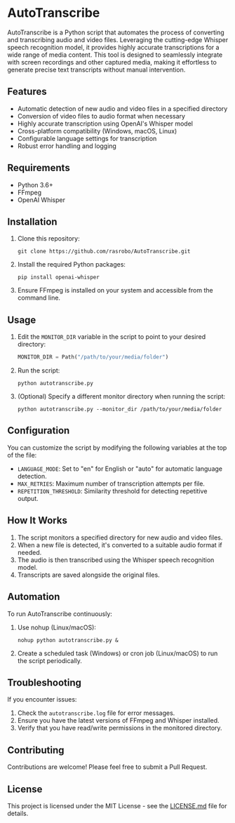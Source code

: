 # AutoTranscribe

AutoTranscribe is a Python script that automates the process of converting and transcribing audio and video files. Leveraging the cutting-edge Whisper speech recognition model, it provides highly accurate transcriptions for a wide range of media content. This tool is designed to seamlessly integrate with screen recordings and other captured media, making it effortless to generate precise text transcripts without manual intervention.

## Features

- Automatic detection of new audio and video files in a specified directory
- Conversion of video files to audio format when necessary
- Highly accurate transcription using OpenAI's Whisper model
- Cross-platform compatibility (Windows, macOS, Linux)
- Configurable language settings for transcription
- Robust error handling and logging

## Requirements

- Python 3.6+
- FFmpeg
- OpenAI Whisper

## Installation

1. Clone this repository:
   ```
   git clone https://github.com/rasrobo/AutoTranscribe.git
   ```

2. Install the required Python packages:
   ```
   pip install openai-whisper
   ```

3. Ensure FFmpeg is installed on your system and accessible from the command line.

## Usage

1. Edit the `MONITOR_DIR` variable in the script to point to your desired directory:
   ```python
   MONITOR_DIR = Path("/path/to/your/media/folder")
   ```

2. Run the script:
   ```
   python autotranscribe.py
   ```

3. (Optional) Specify a different monitor directory when running the script:
   ```
   python autotranscribe.py --monitor_dir /path/to/your/media/folder
   ```

## Configuration

You can customize the script by modifying the following variables at the top of the file:

- `LANGUAGE_MODE`: Set to "en" for English or "auto" for automatic language detection.
- `MAX_RETRIES`: Maximum number of transcription attempts per file.
- `REPETITION_THRESHOLD`: Similarity threshold for detecting repetitive output.

## How It Works

1. The script monitors a specified directory for new audio and video files.
2. When a new file is detected, it's converted to a suitable audio format if needed.
3. The audio is then transcribed using the Whisper speech recognition model.
4. Transcripts are saved alongside the original files.

## Automation

To run AutoTranscribe continuously:

1. Use nohup (Linux/macOS):
   ```
   nohup python autotranscribe.py &
   ```

2. Create a scheduled task (Windows) or cron job (Linux/macOS) to run the script periodically.

## Troubleshooting

If you encounter issues:

1. Check the `autotranscribe.log` file for error messages.
2. Ensure you have the latest versions of FFmpeg and Whisper installed.
3. Verify that you have read/write permissions in the monitored directory.

## Contributing

Contributions are welcome! Please feel free to submit a Pull Request.

## License

This project is licensed under the MIT License - see the [LICENSE.md](LICENSE.md) file for details.
